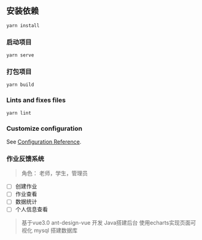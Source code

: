 ## 安装依赖
```
yarn install
```

### 启动项目
```
yarn serve
```

### 打包项目
```
yarn build
```

### Lints and fixes files
```
yarn lint
```

### Customize configuration
See [Configuration Reference](https://cli.vuejs.org/config/).

### 作业反馈系统
> 角色： 老师，学生，管理员
- [ ] 创建作业
- [ ] 作业查看
- [ ] 数据统计
- [ ] 个人信息查看
> 基于vue3.0 ant-design-vue 开发
> Java搭建后台
> 使用echarts实现页面可视化
> mysql 搭建数据库
